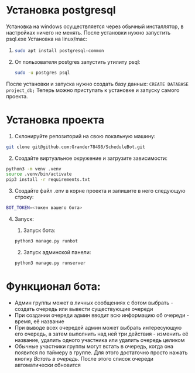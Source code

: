 # Установка postgresql

Установка на windows осуществляется через обычный инсталлятор, в настройках ничего не менять. После установки нужно запустить psql.exe
Установка на linux/mac:

1. ```bash
   sudo apt install postgresql-common
   ```

2. От пользователя postgres запустить утилиту psql:
   ```bash
   sudo -u postgres psql
   ```
После установки и запуска нужно создать базу данных: `CREATE DATABASE project_db;`
Теперь можно приступать к установке и запуску самого проекта.

# Установка проекта

1. Склонируйте репозиторий на свою локальную машину:
```bash
git clone git@github.com:Grander78498/ScheduleBot.git
```

2. Создайте виртуальное окружение и загрузите зависимости:
```bash
python3 -m venv .venv
source .venv/bin/activate
pip3 install -r requirements.txt
```

3. Создайте файл .env в корне проекта и запишите в него следующую строку:
```bash
BOT_TOKEN=<токен вашего бота>
```

4. Запуск:

   1. Запуск бота:

    ```bash
    python3 manage.py runbot
    ```

   2. Запуск админской панели:
   ```bash
   python3 manage.py runserver
   ```

# Функционал бота:
- Админ группы может в личных сообщениях с ботом выбрать - создать очередь или вывести существующие очереди
- При создании очереди админ вводит всю информацию об очереди - время, её название
- При выводе всех очередей админ может выбрать интересующую его очередь, а затем выполнить над ней три действия - изменить её название, удалить одного участника или удалить очередь целиком
- Обычные участники группы могут встать в очередь, когда она появится по таймеру в группе. Для этого достаточно просто нажать кнопку *Встать в очередь*. После этого список очереди автоматически обновится
